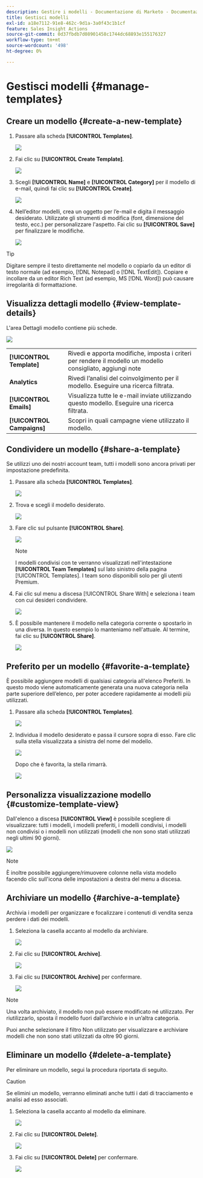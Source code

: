 ```yaml
---
description: Gestire i modelli - Documentazione di Marketo - Documentazione del prodotto
title: Gestisci modelli
exl-id: a18e7112-91e8-462c-9d1a-3a0f43c1b1cf
feature: Sales Insight Actions
source-git-commit: 0d37fbdb7d08901458c1744dc68893e155176327
workflow-type: tm+mt
source-wordcount: '498'
ht-degree: 0%

---
```


# Gestisci modelli {#manage-templates}

## Creare un modello {#create-a-new-template}

1. Passare alla scheda **[!UICONTROL Templates]**.

   ![](assets/manage-templates-1.png)

1. Fai clic su **[!UICONTROL Create Template]**.

   ![](assets/manage-templates-2.png)

1. Scegli **[!UICONTROL Name]** e **[!UICONTROL Category]** per il modello di e-mail, quindi fai clic su **[!UICONTROL Create]**.

   ![](assets/manage-templates-3.png)

1. Nell’editor modelli, crea un oggetto per l’e-mail e digita il messaggio desiderato. Utilizzate gli strumenti di modifica (font, dimensione del testo, ecc.) per personalizzare l&#39;aspetto. Fai clic su **[!UICONTROL Save]** per finalizzare le modifiche.

   ![](assets/manage-templates-4.png)

>[!TIP]
>
>Digitare sempre il testo direttamente nel modello o copiarlo da un editor di testo normale (ad esempio, [!DNL Notepad] o [!DNL TextEdit]). Copiare e incollare da un editor Rich Text (ad esempio, MS [!DNL Word]) può causare irregolarità di formattazione.

## Visualizza dettagli modello {#view-template-details}

L&#39;area Dettagli modello contiene più schede.

![](assets/manage-templates-4a.png)

<table>
 <tr>
  <td><strong>[!UICONTROL Template]</strong></td>
  <td>Rivedi e apporta modifiche, imposta i criteri per rendere il modello un modello consigliato, aggiungi note</td>
 </tr>
 <tr>
  <td><strong>Analytics</strong></td>
  <td>Rivedi l’analisi del coinvolgimento per il modello. Eseguire una ricerca filtrata.</td>
 </tr>
 <tr>
  <td><strong>[!UICONTROL Emails]</strong></td>
  <td>Visualizza tutte le e-mail inviate utilizzando questo modello. Eseguire una ricerca filtrata.</td>
 </tr>
 <tr>
  <td><strong>[!UICONTROL Campaigns]</strong></td>
  <td>Scopri in quali campagne viene utilizzato il modello.</td>
 </tr>
</table>

## Condividere un modello {#share-a-template}

Se utilizzi uno dei nostri account team, tutti i modelli sono ancora privati per impostazione predefinita.

1. Passare alla scheda **[!UICONTROL Templates]**.

   ![](assets/manage-templates-5.png)

1. Trova e scegli il modello desiderato.

   ![](assets/manage-templates-6.png)

1. Fare clic sul pulsante **[!UICONTROL Share]**.

   ![](assets/manage-templates-7.png)

   >[!NOTE]
   >
   >I modelli condivisi con te verranno visualizzati nell&#39;intestazione **[!UICONTROL Team Templates]** sul lato sinistro della pagina [!UICONTROL Templates]. I team sono disponibili solo per gli utenti Premium.

1. Fai clic sul menu a discesa [!UICONTROL Share With] e seleziona i team con cui desideri condividere.

   ![](assets/manage-templates-8.png)

1. È possibile mantenere il modello nella categoria corrente o spostarlo in una diversa. In questo esempio lo manteniamo nell&#39;attuale. Al termine, fai clic su **[!UICONTROL Share]**.

   ![](assets/manage-templates-9.png)

## Preferito per un modello {#favorite-a-template}

È possibile aggiungere modelli di qualsiasi categoria all&#39;elenco Preferiti. In questo modo viene automaticamente generata una nuova categoria nella parte superiore dell’elenco, per poter accedere rapidamente ai modelli più utilizzati.

1. Passare alla scheda **[!UICONTROL Templates]**.

   ![](assets/manage-templates-10.png)

1. Individua il modello desiderato e passa il cursore sopra di esso. Fare clic sulla stella visualizzata a sinistra del nome del modello.

   ![](assets/manage-templates-11.png)

   Dopo che è favorita, la stella rimarrà.

   ![](assets/manage-templates-12.png)

## Personalizza visualizzazione modello {#customize-template-view}

Dall&#39;elenco a discesa **[!UICONTROL View]** è possibile scegliere di visualizzare: tutti i modelli, i modelli preferiti, i modelli condivisi, i modelli non condivisi o i modelli non utilizzati (modelli che non sono stati utilizzati negli ultimi 90 giorni).

![](assets/manage-templates-13.png)

>[!NOTE]
>
>È inoltre possibile aggiungere/rimuovere colonne nella vista modello facendo clic sull&#39;icona delle impostazioni a destra del menu a discesa.

## Archiviare un modello {#archive-a-template}

Archivia i modelli per organizzare e focalizzare i contenuti di vendita senza perdere i dati dei modelli.

1. Seleziona la casella accanto al modello da archiviare.

   ![](assets/manage-templates-14.png)

1. Fai clic su **[!UICONTROL Archive]**.

   ![](assets/manage-templates-15.png)

1. Fai clic su **[!UICONTROL Archive]** per confermare.

   ![](assets/manage-templates-16.png)

>[!NOTE]
>
>Una volta archiviato, il modello non può essere modificato né utilizzato. Per riutilizzarlo, sposta il modello fuori dall’archivio e in un’altra categoria.

Puoi anche selezionare il filtro Non utilizzato per visualizzare e archiviare modelli che non sono stati utilizzati da oltre 90 giorni.

## Eliminare un modello {#delete-a-template}

Per eliminare un modello, segui la procedura riportata di seguito.

>[!CAUTION]
>
>Se elimini un modello, verranno eliminati anche tutti i dati di tracciamento e analisi ad esso associati.

1. Seleziona la casella accanto al modello da eliminare.

   ![](assets/manage-templates-17.png)

1. Fai clic su **[!UICONTROL Delete]**.

   ![](assets/manage-templates-18.png)

1. Fai clic su **[!UICONTROL Delete]** per confermare.

   ![](assets/manage-templates-19.png)
